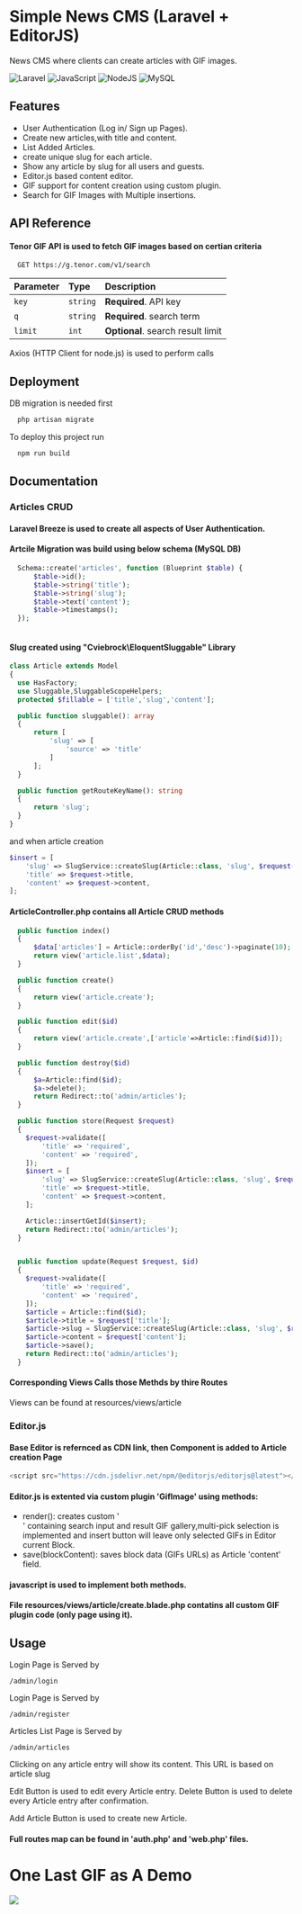 
# Simple News CMS (Laravel + EditorJS) 

News CMS where clients can create articles with GIF images.


![Laravel](https://img.shields.io/badge/Laravel-FF2D20?style=for-the-badge&logo=laravel&logoColor=white)
![JavaScript](https://img.shields.io/badge/JavaScript-323330?style=for-the-badge&logo=javascript&logoColor=F7DF1E)
![NodeJS](https://img.shields.io/badge/Node.js-339933?style=for-the-badge&logo=nodedotjs&logoColor=white)
![MySQL](https://img.shields.io/badge/MySQL-005C84?style=for-the-badge&logo=mysql&logoColor=white)

## Features

- User Authentication (Log in/ Sign up Pages).
- Create new articles,with title and content.
- List Added Articles.
- create unique slug for each article.
- Show any article by slug for all users and guests.
- Editor.js based content editor.
- GIF support for content creation using custom plugin.
- Search for GIF Images with Multiple insertions.




## API Reference

#### Tenor GIF API is used to fetch GIF images based on certian criteria

```https
  GET https://g.tenor.com/v1/search
```

| Parameter | Type     | Description                |
| :-------- | :------- | :------------------------- |
| `key` | `string` | **Required**. API key |
| `q` | `string` | **Required**. search term |
| `limit` | `int` | **Optional**. search result limit |

Axios (HTTP Client for node.js) is used to perform calls


## Deployment

DB migration is needed first

```bash
  php artisan migrate
```

To deploy this project run

```bash
  npm run build
```


## Documentation

### Articles CRUD

#### Laravel Breeze is used to create all aspects of User Authentication.

#### Artcile Migration was build using below schema (MySQL DB)

```php
  Schema::create('articles', function (Blueprint $table) {
      $table->id();
      $table->string('title');
      $table->string('slug'); 
      $table->text('content');
      $table->timestamps();
  });
    
```    
#### Slug created using "Cviebrock\EloquentSluggable" Library

```php
class Article extends Model
{
  use HasFactory;
  use Sluggable,SluggableScopeHelpers;
  protected $fillable = ['title','slug','content'];      

  public function sluggable(): array
  {
      return [
          'slug' => [
              'source' => 'title'
          ]
      ];
  }

  public function getRouteKeyName(): string
  {
      return 'slug';
  }
}
```

and when article creation

```php
$insert = [
    'slug' => SlugService::createSlug(Article::class, 'slug', $request->title),
    'title' => $request->title,
    'content' => $request->content,
];
```

#### ArticleController.php contains all Article CRUD methods

```php
  public function index()
  {
      $data['articles'] = Article::orderBy('id','desc')->paginate(10);
      return view('article.list',$data);
  }

  public function create()
  {
      return view('article.create');
  }

  public function edit($id)
  {   
      return view('article.create',['article'=>Article::find($id)]);
  }

  public function destroy($id)
  {
      $a=Article::find($id);
      $a->delete();
      return Redirect::to('admin/articles');
  }

  public function store(Request $request)
  {       
    $request->validate([
        'title' => 'required',
        'content' => 'required',
    ]);
    $insert = [
        'slug' => SlugService::createSlug(Article::class, 'slug', $request->title),
        'title' => $request->title,
        'content' => $request->content,
    ];

    Article::insertGetId($insert);    
    return Redirect::to('admin/articles');
  }


  public function update(Request $request, $id)
  {
    $request->validate([
        'title' => 'required',
        'content' => 'required',
    ]);
    $article = Article::find($id);
    $article->title = $request['title'];
    $article->slug = SlugService::createSlug(Article::class, 'slug', $request->title);
    $article->content = $request['content'];
    $article->save();        
    return Redirect::to('admin/articles');
  }

```

#### Corresponding Views Calls those Methds by thire Routes
Views can be found at resources/views/article

### Editor.js

#### Base Editor is refernced as CDN link, then Component is added to Article creation Page

```javascript
<script src="https://cdn.jsdelivr.net/npm/@editorjs/editorjs@latest"></script>
```

#### Editor.js is extented via custom plugin 'GifImage' using methods:
- render(): creates custom '<div>' containing search input and result GIF gallery,multi-pick selection is implemented and insert button will leave only selected GIFs in Editor current Block.
- save(blockContent): saves block data (GIFs URLs) as Article 'content' field.

#### javascript is used to implement both methods. 

#### File resources/views/article/create.blade.php contatins all custom GIF plugin code (only page using it).
## Usage

Login Page is Served by 
```url
/admin/login
```
Login Page is Served by 
```url
/admin/register
```
Articles List Page is Served by 
```url
/admin/articles
```

Clicking on any article entry will show its content.
This URL is based on article slug

Edit Button is used to edit every Article entry.
Delete Button is used to delete every Article entry after confirmation.

Add Article Button is used to create new Article.

#### Full routes map can be found in 'auth.php' and 'web.php' files.

# One Last GIF as A Demo 
![](https://github.com/ExceedLimits/NewsifierTestCMS/blob/master/screen-capture.gif)




